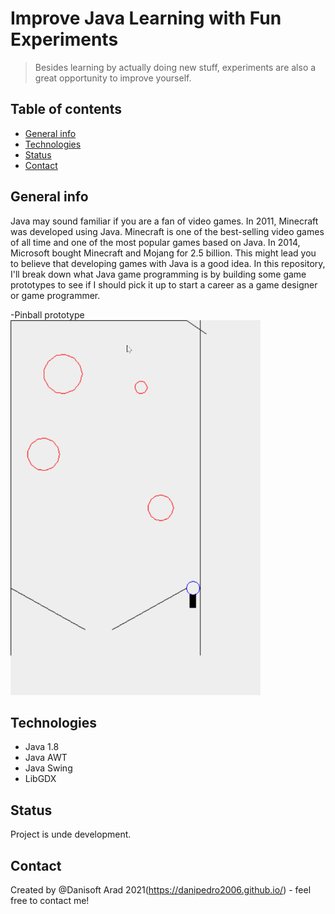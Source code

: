 # Improve Java Learning with Fun Experiments
> Besides learning by actually doing new stuff, experiments are also a great opportunity to improve yourself.

## Table of contents
* [General info](#general-info)
* [Technologies](#technologies)
* [Status](#status)
* [Contact](#contact)

## General info
Java may sound familiar if you are a fan of video games. In 2011, Minecraft was developed using Java. Minecraft is one of the best-selling video games of all time and one of the most popular games based on Java. In 2014, Microsoft bought Minecraft and Mojang for 2.5 billion. This might lead you to believe that developing games with Java is a good idea.
In this repository, I'll break down what Java game programming is by building some game prototypes to see if I should pick it up to start a career as a game designer or game programmer.

-Pinball prototype  
<img src=https://github.com/danipedro2006/Java-Games-Programming/blob/master/Pinball/q3KLq1erYJ.gif width="400" height="600">  


## Technologies
* Java 1.8
* Java AWT
* Java Swing
* LibGDX

## Status
Project is unde development.

## Contact
Created by @Danisoft Arad 2021(https://danipedro2006.github.io/) - feel free to contact me!
